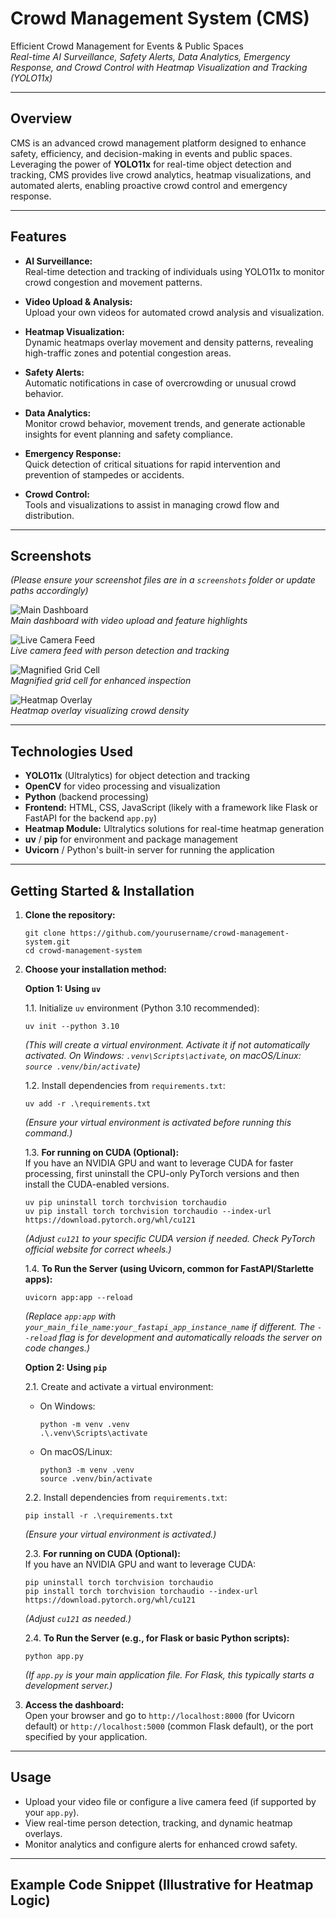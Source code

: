 # Crowd Management System (CMS)

Efficient Crowd Management for Events & Public Spaces  
*Real-time AI Surveillance, Safety Alerts, Data Analytics, Emergency Response, and Crowd Control with Heatmap Visualization and Tracking (YOLO11x)*

---

## Overview

CMS is an advanced crowd management platform designed to enhance safety, efficiency, and decision-making in events and public spaces. Leveraging the power of **YOLO11x** for real-time object detection and tracking, CMS provides live crowd analytics, heatmap visualizations, and automated alerts, enabling proactive crowd control and emergency response.

---

## Features

- **AI Surveillance:**  
  Real-time detection and tracking of individuals using YOLO11x to monitor crowd congestion and movement patterns.

- **Video Upload & Analysis:**  
  Upload your own videos for automated crowd analysis and visualization.

- **Heatmap Visualization:**  
  Dynamic heatmaps overlay movement and density patterns, revealing high-traffic zones and potential congestion areas.

- **Safety Alerts:**  
  Automatic notifications in case of overcrowding or unusual crowd behavior.

- **Data Analytics:**  
  Monitor crowd behavior, movement trends, and generate actionable insights for event planning and safety compliance.

- **Emergency Response:**  
  Quick detection of critical situations for rapid intervention and prevention of stampedes or accidents.

- **Crowd Control:**  
  Tools and visualizations to assist in managing crowd flow and distribution.

---

## Screenshots

*(Please ensure your screenshot files are in a `screenshots` folder or update paths accordingly)*

![Main Dashboard](./screenshots/dashboard.jpg)  
*Main dashboard with video upload and feature highlights*

![Live Camera Feed](./screenshots/live_feed.jpg)  
*Live camera feed with person detection and tracking*

![Magnified Grid Cell](./screenshots/magnified_cell.jpg)  
*Magnified grid cell for enhanced inspection*

![Heatmap Overlay](./screenshots/heatmap_overlay.jpg)  
*Heatmap overlay visualizing crowd density*

---

## Technologies Used

- **YOLO11x** (Ultralytics) for object detection and tracking  
- **OpenCV** for video processing and visualization  
- **Python** (backend processing)  
- **Frontend:** HTML, CSS, JavaScript (likely with a framework like Flask or FastAPI for the backend `app.py`)  
- **Heatmap Module:** Ultralytics solutions for real-time heatmap generation  
- **uv** / **pip** for environment and package management
- **Uvicorn** / Python's built-in server for running the application

---

## Getting Started & Installation

1.  **Clone the repository:**
    ```
    git clone https://github.com/yourusername/crowd-management-system.git
    cd crowd-management-system
    ```

2.  **Choose your installation method:**

    **Option 1: Using `uv`**

    1.1. Initialize `uv` environment (Python 3.10 recommended):
    ```
    uv init --python 3.10
    ```
    *(This will create a virtual environment. Activate it if not automatically activated. On Windows: `.venv\Scripts\activate`, on macOS/Linux: `source .venv/bin/activate`)*

    1.2. Install dependencies from `requirements.txt`:
    ```
    uv add -r .\requirements.txt
    ```
    *(Ensure your virtual environment is activated before running this command.)*

    1.3. **For running on CUDA (Optional):**  
    If you have an NVIDIA GPU and want to leverage CUDA for faster processing, first uninstall the CPU-only PyTorch versions and then install the CUDA-enabled versions.
    ```
    uv pip uninstall torch torchvision torchaudio
    uv pip install torch torchvision torchaudio --index-url https://download.pytorch.org/whl/cu121
    ```
    *(Adjust `cu121` to your specific CUDA version if needed. Check PyTorch official website for correct wheels.)*

    1.4. **To Run the Server (using Uvicorn, common for FastAPI/Starlette apps):**
    ```
    uvicorn app:app --reload
    ```
    *(Replace `app:app` with `your_main_file_name:your_fastapi_app_instance_name` if different. The `--reload` flag is for development and automatically reloads the server on code changes.)*

    **Option 2: Using `pip`**

    2.1. Create and activate a virtual environment:
    *   On Windows:
        ```
        python -m venv .venv
        .\.venv\Scripts\activate
        ```
    *   On macOS/Linux:
        ```
        python3 -m venv .venv
        source .venv/bin/activate
        ```

    2.2. Install dependencies from `requirements.txt`:
    ```
    pip install -r .\requirements.txt
    ```
    *(Ensure your virtual environment is activated.)*

    2.3. **For running on CUDA (Optional):**  
    If you have an NVIDIA GPU and want to leverage CUDA:
    ```
    pip uninstall torch torchvision torchaudio
    pip install torch torchvision torchaudio --index-url https://download.pytorch.org/whl/cu121
    ```
    *(Adjust `cu121` as needed.)*

    2.4. **To Run the Server (e.g., for Flask or basic Python scripts):**
    ```
    python app.py
    ```
    *(If `app.py` is your main application file. For Flask, this typically starts a development server.)*

3.  **Access the dashboard:**  
    Open your browser and go to `http://localhost:8000` (for Uvicorn default) or `http://localhost:5000` (common Flask default), or the port specified by your application.

---

## Usage

-   Upload your video file or configure a live camera feed (if supported by your `app.py`).
-   View real-time person detection, tracking, and dynamic heatmap overlays.
-   Monitor analytics and configure alerts for enhanced crowd safety.

---

## Example Code Snippet (Illustrative for Heatmap Logic)

